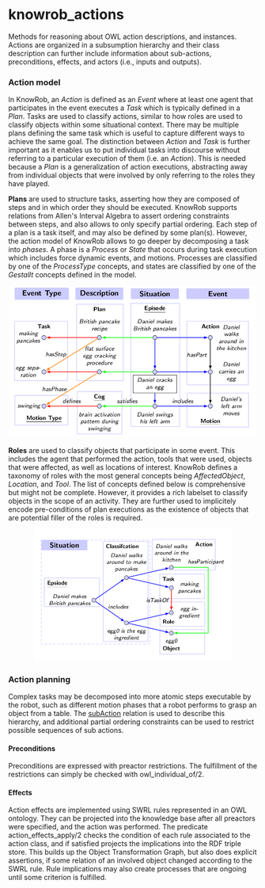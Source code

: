 knowrob_actions
===

Methods for reasoning about OWL action descriptions,
and instances.
Actions are organized in a subsumption hierarchy
and their class description can further include 
information about sub-actions, preconditions,
effects, and actors (i.e., inputs and outputs).

### Action model</summary>

In KnowRob, an *Action* is defined as an *Event* where at least one agent that participates in the event executes a *Task* which is typically defined in a *Plan*. Tasks are used to classify actions, similar to how roles are used to classify objects within some situational context. There may be multiple plans defining the same task which is useful to capture different ways to achieve the same goal. The distinction between *Action* and *Task* is further important as it enables us to put individual tasks into discourse without referring to a particular execution of them (i.e. an *Action*). This is needed because a *Plan* is a generalization of action executions, abstracting away from individual objects that were involved by only referring to the roles they have played.

**Plans** are used to structure tasks, asserting how they are composed of steps and in which order they should be executed. KnowRob supports relations from Allen's Interval Algebra to assert ordering constraints between steps, and also allows to only specify partial ordering. Each step of a plan is a task itself, and may also be defined by some plan(s). However, the action model of KnowRob allows to go deeper by decomposing a task into *phases*. A phase is a *Process* or *State* that occurs during task execution which includes force dynamic events, and motions. Processes are classified by one of the *ProcessType* concepts, and states are classified by one of the *Gestallt* concepts defined in the model.

<p align="center">
<img src="img/plan.png" width="500">
</p>

**Roles** are used to classify objects that participate in some event. This includes the agent that performed the action, tools that were used, objects that were affected, as well as locations of interest. KnowRob defines a taxonomy of roles with the most general concepts being *AffectedObject*, *Location*, and *Tool*. The list of concepts defined below is comprehensive but might not be complete. However, it provides a rich labelset to classify objects in the scope of an activity. They are further used to implicitely encode pre-conditions of plan executions as the existence of objects that are potential filler of the roles is required.

<p align="center">
<img src="img/classification.png" width="400">
</p>

### Action planning

Complex tasks may be decomposed into more atomic steps executable by the robot,
such as different motion phases that a robot performs to grasp an object
from a table.
The [subAction](http://knowrob.org/kb/knowrob.owl#subAction) relation is used to describe this hierarchy,
and additional partial ordering constraints can be used to restrict
possible sequences of sub actions.

#### Preconditions

Preconditions are expressed with preactor restrictions.
The fulfillment of the restrictions can simply be checked with owl_individual_of/2.

#### Effects

Action effects are implemented using SWRL rules represented in an OWL ontology.
They can be projected into the knowledge base after all preactors were specified,
and the action was performed.
The predicate action_effects_apply/2 checks the condition of
each rule associated to the action class,
and if satisfied projects the implications into the RDF triple store.
This builds up the Object Transformation Graph, but also does explicit
assertions, if some relation of an involved object changed according to the SWRL rule.
Rule implications may also create processes that are ongoing until some criterion
is fulfilled.

